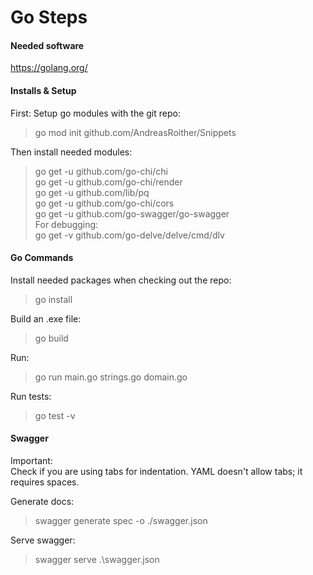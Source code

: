 # Go Steps

#### Needed software
https://golang.org/

#### Installs & Setup

First: Setup go modules with the git repo:  
> go mod init github.com/AndreasRoither/Snippets

Then install needed modules:
> go get -u github.com/go-chi/chi  
> go get -u github.com/go-chi/render   
> go get -u github.com/lib/pq  
> go get -u github.com/go-chi/cors  
> go get -u github.com/go-swagger/go-swagger  
For debugging:  
> go get -v github.com/go-delve/delve/cmd/dlv  

#### Go Commands

Install needed packages when checking out the repo:
> go install

Build an .exe file:  
> go build  

Run:
> go run main.go strings.go domain.go

Run tests:  
> go test -v

#### Swagger

Important:  
Check if you are using tabs for indentation. YAML doesn't allow tabs; it requires spaces.

Generate docs:  
> swagger generate spec -o ./swagger.json  

Serve swagger:  
> swagger serve .\swagger.json